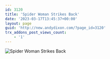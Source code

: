 ```yaml
---
id: 3120
title: 'Spider Woman Strikes Back'
date: '2023-03-17T13:45:37+00:00'
layout: page
guid: 'http://new.andydixon.com/?page_id=3120'
trx_addons_post_views_count:
    - '1'
---
```


![Spider Woman Strikes Back](https://i0.wp.com/assets.g8x2.ldn.idrivee2-23.com/posters/Spider%20Woman%20Strikes%20Back%2001.jpg?w=1200&ssl=1 "Spider Woman Strikes Back")